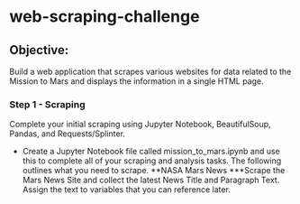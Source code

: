 # web-scraping-challenge

## Objective: 
Build a web application that scrapes various websites for data related to the Mission to Mars and displays the information in a single HTML page.

### Step 1 - Scraping
Complete your initial scraping using Jupyter Notebook, BeautifulSoup, Pandas, and Requests/Splinter.
* Create a Jupyter Notebook file called mission_to_mars.ipynb and use this to complete all of your scraping and analysis tasks. The following outlines what you need to scrape.
**NASA Mars News
***Scrape the Mars News Site and collect the latest News Title and Paragraph Text. Assign the text to variables that you can reference later.

